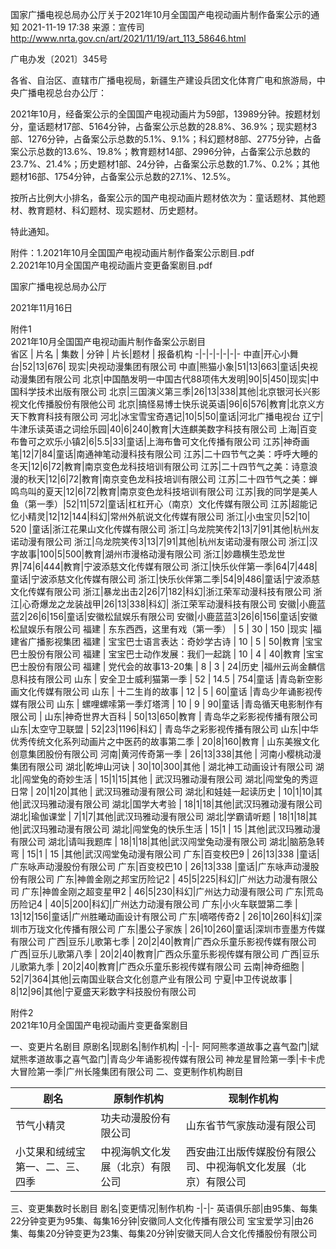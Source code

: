 
国家广播电视总局办公厅关于2021年10月全国国产电视动画片制作备案公示的通知
2021-11-19 17:38 	来源：宣传司 	 
http://www.nrta.gov.cn/art/2021/11/19/art_113_58646.html

广电办发〔2021〕345号


各省、自治区、直辖市广播电视局，新疆生产建设兵团文化体育广电和旅游局，中央广播电视总台办公厅：

2021年10月，经备案公示的全国国产电视动画片为59部，13989分钟。按题材划分，童话题材17部、5164分钟，占备案公示总数的28.8%、36.9%；现实题材3部、1276分钟，占备案公示总数的5.1%、9.1%；科幻题材8部、2775分钟，占备案公示总数的13.6%、19.8%；教育题材14部、2996分钟，占备案公示总数的23.7%、21.4%；历史题材1部、24分钟，占备案公示总数的1.7%、0.2%；其他题材16部、1754分钟，占备案公示总数的27.1%、12.5%。

按所占比例大小排名，备案公示的国产电视动画片题材依次为：童话题材、其他题材、教育题材、科幻题材、现实题材、历史题材。

特此通知。


附件：1.2021年10月全国国产电视动画片制作备案公示剧目.pdf  
       2.2021年10月全国国产电视动画片变更备案剧目.pdf



国家广播电视总局办公厅        

2021年11月16日      


附件1  
2021年10月全国国产电视动画片制作备案公示剧目  
省区 | 片名 | 集数 | 分钟 | 片长|题材 | 报备机构
-|-|-|-|-|-|-
中直|开心小舞台|52|13|676| 现实|央视动漫集团有限公司
中直|熊猫小象|51|13|663|童话|央视动漫集团有限公司
北京|中国酷发明一中国古代88项伟大发明|90|5|450|现实|中国科学技术出版有限公司
北京|三国演义第三季|26|13|338|其他|北京银河长兴影视文化传播股份有限他公司
北京|搞怪易博士快乐说英语|96|6|576|教育|北京义方天下教育科技有限公司
河北|冰宝雪宝奇遇记|10|5|50|童话|河北广播电视台
辽宁|牛津乐读英语之词绘乐园|40|6|240|教育|大连麒美数字科技有限公司
上海|百变布鲁可之欢乐小镇2|6|5.5|33|童话|上海布鲁可文化传播有限公司
江苏|神奇画笔|12|7|84|童话|南通神笔动漫科技有限公司
江苏|二十四节气之美：呼呼大睡的冬天|12|6|72|教育|南京变色龙科技培训有限公司
江苏|二十四节气之美：诗意浪漫的秋天|12|6|72|教育|南京变色龙科技培训有限公司
江苏|二十四节气之美：蝉鸣鸟叫的夏天|12|6|72|教育|南京变色龙科技培训有限公司
江苏|我的同学是美人鱼（第一季）|52|11|572|童话|杠杠开心（南京）文化传媒有限公司
江苏|超能记忆小精灵|12|12|144|科幻|常州外航说文化传媒有限公司
浙江|小虫宝贝|52|10| 520 |童话|浙江花果山文化传媒有限公司
浙江|乌龙院笑传2|13|7|91|其他|杭州友诺动漫有限公司
浙江|乌龙院笑传3|13|7|91|其他|杭州友诺动漫有限公司
浙江|汉字故事|100|5|500|教育|湖州市漫格动漫有限公司
浙江|妙趣横生恐龙世界|74|6|444|教育|宁波添慈文化传媒有限公司
浙江|快乐伙伴第一季|64|7|448|童话|宁波添慈文化传媒有限公司
浙江|快乐伙伴第二季|54|9|486|童话|宁波添慈文化传媒有限公司
浙江|暴龙出击2|26|7|182|科幻|浙江荣军动漫科技有限公司
浙江|心奇爆龙之龙装战甲|26|13|338|科幻| 浙江荣军动漫科技有限公司
安徽|小鹿蓝蓝2|26|6|156|童话|安徽松鼠娱乐有限公司
安徽|小鹿蓝蓝3|26|6|156|童话|安徽松鼠娱乐有限公司 
福建 | 东东西西，这里有戏（第一季） | 5 | 30 | 150 |现实 |福建省广播影视集团
福建 | 宝宝巴士语言表达：奇妙学古诗 | 10 | 5 | 50|教育 |宝宝巴士股份有限公司
福建 | 宝宝巴士动作发展：我们一起跳 | 10 | 4 | 40|教育 |宝宝巴士股份有限公司
福建 | 党代会的故事13-20集 | 8 | 3 | 24|历史 |福州云尚金麟信息科技有限公司
山东 | 安全卫士威利猫第一季 | 52 | 14.5 | 754|童话 |青岛新空影画文化传媒有限公司
山东 | 十二生肖的故事 | 12 | 5 | 60|童话 |青岛少年诵影视传媒有限公司 
山东 | 螺哩螺嗦第一季灯塔湾 | 10 | 9 | 90|童话 |青岛循天电影制作有限公司 | 
山东|神奇世界大百科 | 50|13|650|教育 | 青岛华之彩影视传播有限公司
山东|太空守卫联盟 | 52|23|1196|科幻 | 青岛华之彩影视传播有限公司
山东|中华优秀传统文化系列动画片之中医药的故事第二季 | 20|8|160|教育 | 山东美猴文化创意集团股份有限公司
河南|黄河传奇第一季 | 26|13|338|其他 | 河南小樱桃动漫集团有限公司
湖北|乾坤山河诀 | 30|10|300|其他 | 湖北神工动画设计有限公司
湖北|闯堂兔的奇妙生活 | 15|1|15|其他 | 武汉玛雅动漫有限公司
湖北|闯堂兔的秀逗日常 | 20|1|20|其他 | 武汉玛雅动漫有限公司
湖北|和娃娃一起读历史 | 10|1|10|其他|武汉玛雅动漫有限公司
湖北|国学大考验 | 18|1|18|其他|武汉玛雅动漫有限公司
湖北|瑜伽课堂 | 7|1|7|其他|武汉玛雅动漫有限公司
湖北|学霸请听题 | 18|1|18|其他|武汉玛雅动漫有限公司
湖北|闯堂兔的快乐生活 | 15|1 | 15 |其他|武汉玛雅动漫有限公司
湖北|请叫我题库 | 18|1|18|其他|武汉闯堂兔动漫有限公司
湖北|脑筋急转弯 | 15|1 | 15 |其他|武汉闯堂兔动漫有限公司
广东|百变校巴9 | 26|13|338 |童话|广东咏声动漫股份有限公司
广东|百变校巴10 | 26|13|338 |童话|广东咏声动漫股份有限公司
广东|神兽金刚之邦宝历险记2 | 45|5|225|科幻|广州达力动漫有限公司
广东|神兽金刚之超变星甲2 | 46|5|230|科幻|广州达力动漫有限公司
广东|荒岛历险记4 | 40|5|200|科幻|广州达力动漫有限公司
广东|小火车联盟第二季 | 13|12|156|童话|广州胜曦动画设计有限公司
广东|嘀嗒传奇2 | 26|10|260|科幻|深圳市万珑文化传播有限公司
广东|墨公子家族 | 26|10|260|童话|深圳市壹墨方传媒有限公司 
广西|豆乐儿歌第七季 | 20|2|40|教育|广西众乐童乐影视传媒有限公司
广西|豆乐儿歌第八季 | 20|2|40|教育|广西众乐童乐影视传媒有限公司
广西|豆乐儿歌第九季 | 20|2|40|教育|广西众乐童乐影视传媒有限公司 
云南|神奇细胞 | 52|7|364|其他|云南国业联合文化创意产业有限公司
宁夏|中卫传说故事 | 8|12|96|其他|宁夏盛天彩数字科技股份有限公司




附件2  
2021年10月全国国产电视动画片变更备案剧目  

一、变更片名剧目
原剧名|现剧名|制作机构|
-|-|-
阿阿熊孝道故事之喜气盈门|斌斌熊孝道故事之喜气盈门|青岛少年诵影视传媒有限公司
神龙星冒险第一季|卡卡虎大冒险第一季|广州长隆集团有限公司
二、变更制作机构剧目

剧名|原制作机构|现制作机构
-|-|-
节气小精灵|功夫动漫股份有限公司|山东省节气家族动漫有限公司|
小艾果和绒绒宝第一、二、三、四季|中视海帆文化发展（北京）有限公司|西安曲江出版传媒股份有限公司、中视海帆文化发展（北京）有限公司|

三、变更集数时长剧目
剧名|变更情况|制作机构
-|-|-
英语俱乐部|由95集、每集22分钟变更为95集、每集16分钟|安徽同人文化传播有限公司
宝宝爱学习|由26集、每集20分钟变更为23集、每集20分钟|安徽天同人合文化传播股份有限公司